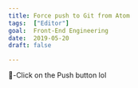 ```yaml
---
title: Force push to Git from Atom
tags:  ["Editor"]
goal:  Front-End Engineering
date:  2019-05-20
draft: false

---
```

-Click on the Push button lol

